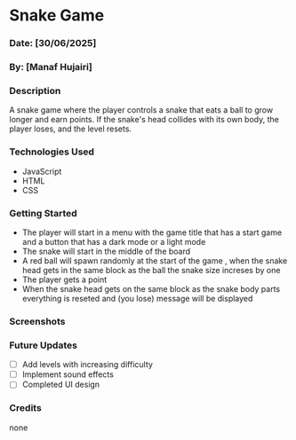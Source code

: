 # Snake Game

### Date: [30/06/2025]
### By: [Manaf Hujairi]

### Description
A snake game where the player controls a snake that eats a ball to grow longer and earn points. If the snake's head collides with its own body, the player loses, and the level resets.

### Technologies Used
* JavaScript
* HTML
* CSS

### Getting Started
- The player will start in a menu with the game title that has a start game and a button that has a dark mode or a light mode
- The snake will start in the middle of the board
- A red ball will spawn randomly at the start of the game , when the snake head gets in the same block as the ball the snake size increses by one
- The player gets a point
- When the snake head gets on the same block as the snake body parts everything is reseted and (you lose) message will be displayed


### Screenshots


### Future Updates
- [ ] Add levels with increasing difficulty
- [ ] Implement sound effects
- [ ] Completed UI design

### Credits
none